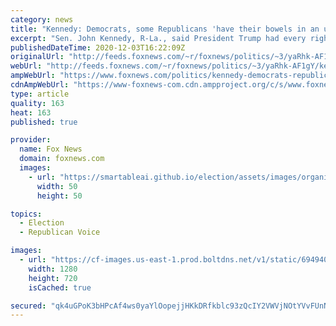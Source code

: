 ```yaml
---
category: news
title: "Kennedy: Democrats, some Republicans 'have their bowels in an uproar' over Trump not conceding"
excerpt: "Sen. John Kennedy, R-La., said President Trump had every right to contest the results of the 2020 election in an appearance on \"America's Newsroom.\""
publishedDateTime: 2020-12-03T16:22:09Z
originalUrl: "http://feeds.foxnews.com/~r/foxnews/politics/~3/yaRhk-AF1gY/kennedy-democrats-republicans-bowels-uproar-election"
webUrl: "http://feeds.foxnews.com/~r/foxnews/politics/~3/yaRhk-AF1gY/kennedy-democrats-republicans-bowels-uproar-election"
ampWebUrl: "https://www.foxnews.com/politics/kennedy-democrats-republicans-bowels-uproar-election.amp"
cdnAmpWebUrl: "https://www-foxnews-com.cdn.ampproject.org/c/s/www.foxnews.com/politics/kennedy-democrats-republicans-bowels-uproar-election.amp"
type: article
quality: 163
heat: 163
published: true

provider:
  name: Fox News
  domain: foxnews.com
  images:
    - url: "https://smartableai.github.io/election/assets/images/organizations/foxnews.com-50x50.jpg"
      width: 50
      height: 50

topics:
  - Election
  - Republican Voice

images:
  - url: "https://cf-images.us-east-1.prod.boltdns.net/v1/static/694940094001/1b3666d9-d0ce-4a8a-ac95-d2970fd93791/468e9eed-4dd8-4fcf-a499-59cddc9b2507/1280x720/match/image.jpg"
    width: 1280
    height: 720
    isCached: true

secured: "qk4uGPoK3bHPcAf4ws0yaYlOopejjHKkDRfkblc93zQcIY2VWVjNOtYVvFUnN0tSBKmpHys0yTW+sAwTBTYh35i7eoSCthfDiW9bQMUBpbDCYGXF2tiiD1zTLoT14jvGUepTHWynW+VXg5ZAYqfQ9pCvvk5yTOaP9R9D4G4aG1ygKHkAtcBFj1kXCmtYaIfak1cGSZn8jQbvXlMU5V8Y7LktrNRaugZ6f3fr9rlaesx+Y0tloXzhUKVlpKTHhIdEooc7FomENqubWmQG5/wYYkeHBSjLkN5rCBSkcItx/E0vQSHspzm8VdxQ/KjPEwfyCT0NlCwjp9pRM7sl475FxS1pj0AeZR91NWJaO/CsJTQ=;1Wu/JjOZFeRieEfGudIa/g=="
---
```


